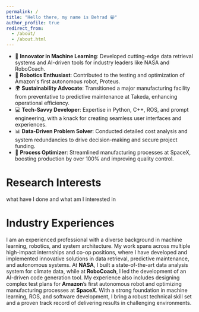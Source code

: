 ```yaml
---
permalink: /
title: "Hello there, my name is Behrad 😁"
author_profile: true
redirect_from: 
  - /about/
  - /about.html
---
```


- 🚀 **Innovator in Machine Learning**: Developed cutting-edge data retrieval systems and AI-driven tools for industry leaders like NASA and RoboCoach.
- 🤖 **Robotics Enthusiast**: Contributed to the testing and optimization of Amazon's first autonomous robot, Proteus.
- 🌍 **Sustainability Advocate**: Transitioned a major manufacturing facility from preventative to predictive maintenance at Takeda, enhancing operational efficiency.
- 💻 **Tech-Savvy Developer**: Expertise in Python, C++, ROS, and prompt engineering, with a knack for creating seamless user interfaces and experiences.
- 📊 **Data-Driven Problem Solver**: Conducted detailed cost analysis and system redundancies to drive decision-making and secure project funding.
- 🔧 **Process Optimizer**: Streamlined manufacturing processes at SpaceX, boosting production by over 100% and improving quality control.

Research Interests
======
what have I done and what am I interested in

Industry Experiences
======
I am an experienced professional with a diverse background in machine learning, robotics, and system architecture. My work spans across multiple high-impact internships and co-op positions, where I have developed and implemented innovative solutions in data retrieval, predictive maintenance, and autonomous systems. At **NASA**, I built a state-of-the-art data analysis system for climate data, while at **RoboCoach**, I led the development of an AI-driven code generation tool. My experience also includes designing complex test plans for **Amazon**’s first autonomous robot and optimizing manufacturing processes at **SpaceX**. With a strong foundation in machine learning, ROS, and software development, I bring a robust technical skill set and a proven track record of delivering results in challenging environments.


